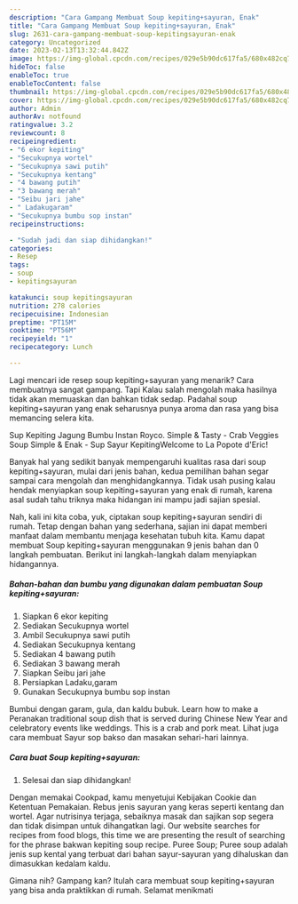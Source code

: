 ```yaml
---
description: "Cara Gampang Membuat Soup kepiting+sayuran, Enak"
title: "Cara Gampang Membuat Soup kepiting+sayuran, Enak"
slug: 2631-cara-gampang-membuat-soup-kepitingsayuran-enak
category: Uncategorized
date: 2023-02-13T13:32:44.842Z
image: https://img-global.cpcdn.com/recipes/029e5b90dc617fa5/680x482cq70/soup-kepitingsayuran-foto-resep-utama.jpg
hideToc: false
enableToc: true
enableTocContent: false
thumbnail: https://img-global.cpcdn.com/recipes/029e5b90dc617fa5/680x482cq70/soup-kepitingsayuran-foto-resep-utama.jpg
cover: https://img-global.cpcdn.com/recipes/029e5b90dc617fa5/680x482cq70/soup-kepitingsayuran-foto-resep-utama.jpg
author: Admin
authorAv: notfound
ratingvalue: 3.2
reviewcount: 8
recipeingredient:
- "6 ekor kepiting"
- "Secukupnya wortel"
- "Secukupnya sawi putih"
- "Secukupnya kentang"
- "4 bawang putih"
- "3 bawang merah"
- "Seibu jari jahe"
- " Ladakugaram"
- "Secukupnya bumbu sop instan"
recipeinstructions:

- "Sudah jadi dan siap dihidangkan!"
categories:
- Resep
tags:
- soup
- kepitingsayuran

katakunci: soup kepitingsayuran 
nutrition: 278 calories
recipecuisine: Indonesian
preptime: "PT15M"
cooktime: "PT56M"
recipeyield: "1"
recipecategory: Lunch

---
```



Lagi mencari ide resep soup kepiting+sayuran yang menarik? Cara membuatnya sangat gampang. Tapi Kalau salah mengolah maka hasilnya tidak akan memuaskan dan bahkan tidak sedap. Padahal soup kepiting+sayuran yang enak seharusnya punya aroma dan rasa yang bisa memancing selera kita.


Sup Kepiting Jagung Bumbu Instan Royco. Simple &amp; Tasty - Crab Veggies Soup Simple &amp; Enak - Sup Sayur KepitingWelcome to La Popote d&#39;Eric!

Banyak hal yang sedikit banyak mempengaruhi kualitas rasa dari soup kepiting+sayuran, mulai dari jenis bahan, kedua pemilihan bahan segar sampai cara mengolah dan menghidangkannya. Tidak usah pusing kalau hendak menyiapkan soup kepiting+sayuran yang enak di rumah, karena asal sudah tahu triknya maka hidangan ini mampu jadi sajian spesial.


Nah, kali ini kita coba, yuk, ciptakan soup kepiting+sayuran sendiri di rumah. Tetap dengan bahan yang sederhana, sajian ini dapat memberi manfaat dalam membantu menjaga kesehatan tubuh kita. Kamu dapat membuat Soup kepiting+sayuran menggunakan 9 jenis bahan dan 0 langkah pembuatan. Berikut ini langkah-langkah dalam menyiapkan hidangannya.

<!--inarticleads1-->

##### Bahan-bahan dan bumbu yang digunakan dalam pembuatan Soup kepiting+sayuran:

1. Siapkan 6 ekor kepiting
1. Sediakan Secukupnya wortel
1. Ambil Secukupnya sawi putih
1. Sediakan Secukupnya kentang
1. Sediakan 4 bawang putih
1. Sediakan 3 bawang merah
1. Siapkan Seibu jari jahe
1. Persiapkan  Ladaku,garam
1. Gunakan Secukupnya bumbu sop instan


Bumbui dengan garam, gula, dan kaldu bubuk. Learn how to make a Peranakan traditional soup dish that is served during Chinese New Year and celebratory events like weddings. This is a crab and pork meat. Lihat juga cara membuat Sayur sop bakso dan masakan sehari-hari lainnya. 

<!--inarticleads2-->

##### Cara buat Soup kepiting+sayuran:


1. Selesai dan siap dihidangkan!

Dengan memakai Cookpad, kamu menyetujui Kebijakan Cookie dan Ketentuan Pemakaian. Rebus jenis sayuran yang keras seperti kentang dan wortel. Agar nutrisinya terjaga, sebaiknya masak dan sajikan sop segera dan tidak disimpan untuk dihangatkan lagi. Our website searches for recipes from food blogs, this time we are presenting the result of searching for the phrase bakwan kepiting soup recipe. Puree Soup; Puree soup adalah jenis sup kental yang terbuat dari bahan sayur-sayuran yang dihaluskan dan dimasukkan kedalam kaldu. 

Gimana nih? Gampang kan? Itulah cara membuat soup kepiting+sayuran yang bisa anda praktikkan di rumah. Selamat menikmati
